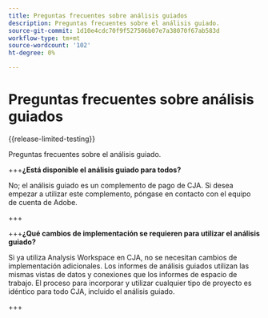```yaml
---
title: Preguntas frecuentes sobre análisis guiados
description: Preguntas frecuentes sobre el análisis guiado.
source-git-commit: 1d10e4cdc70f9f527506b07e7a38070f67ab583d
workflow-type: tm+mt
source-wordcount: '102'
ht-degree: 0%

---
```


# Preguntas frecuentes sobre análisis guiados

{{release-limited-testing}}

Preguntas frecuentes sobre el análisis guiado.

+++**¿Está disponible el análisis guiado para todos?**

No; el análisis guiado es un complemento de pago de CJA. Si desea empezar a utilizar este complemento, póngase en contacto con el equipo de cuenta de Adobe.

+++

+++**¿Qué cambios de implementación se requieren para utilizar el análisis guiado?**

Si ya utiliza Analysis Workspace en CJA, no se necesitan cambios de implementación adicionales. Los informes de análisis guiados utilizan las mismas vistas de datos y conexiones que los informes de espacio de trabajo. El proceso para incorporar y utilizar cualquier tipo de proyecto es idéntico para todo CJA, incluido el análisis guiado.

+++
